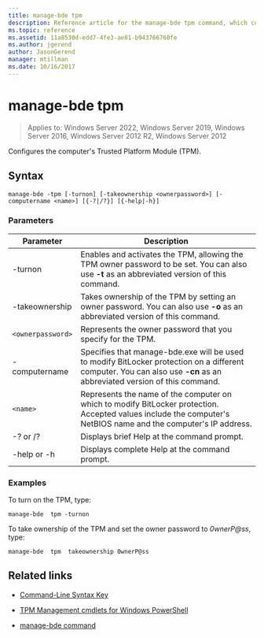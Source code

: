 ```yaml
---
title: manage-bde tpm
description: Reference article for the manage-bde tpm command, which configures the computer's Trusted Platform Module (TPM).
ms.topic: reference
ms.assetid: 11a8530d-edd7-4fe3-ae81-b943766760fe
ms.author: jgerend
author: JasonGerend
manager: mtillman
ms.date: 10/16/2017
---
```


# manage-bde tpm

>Applies to: Windows Server 2022, Windows Server 2019, Windows Server 2016, Windows Server 2012 R2, Windows Server 2012

Configures the computer's Trusted Platform Module (TPM).

## Syntax

```
manage-bde -tpm [-turnon] [-takeownership <ownerpassword>] [-computername <name>] [{-?|/?}] [{-help|-h}]
```

### Parameters

| Parameter | Description |
| --------- | ----------- |
| -turnon | Enables and activates the TPM, allowing the TPM owner password to be set. You can also use **-t** as an abbreviated version of this command. |
| -takeownership | Takes ownership of the TPM by setting an owner password. You can also use **-o** as an abbreviated version of this command. |
| `<ownerpassword>` | Represents the owner password that you specify for the TPM. |
| -computername | Specifies that manage-bde.exe will be used to modify BitLocker protection on a different computer. You can also use **-cn** as an abbreviated version of this command. |
| `<name>` | Represents the name of the computer on which to modify BitLocker protection. Accepted values include the computer's NetBIOS name and the computer's IP address. |
| -? or /? | Displays brief Help at the command prompt. |
| -help or -h | Displays complete Help at the command prompt. |

### Examples

To turn on the TPM, type:

```
manage-bde  tpm -turnon
```

To take ownership of the TPM and set the owner password to *0wnerP@ss*, type:

```
manage-bde  tpm  takeownership 0wnerP@ss
```

## Related links

- [Command-Line Syntax Key](command-line-syntax-key.md)

- [TPM Management cmdlets for Windows PowerShell](/powershell/module/trustedplatformmodule/)

- [manage-bde command](manage-bde.md)
